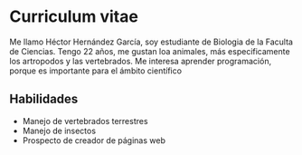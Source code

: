 # Curriculum vitae
Me llamo Héctor Hernández García, soy estudiante de Biologia de la Faculta de Ciencias.
Tengo 22 años, me gustan loa animales, más especificamente los artropodos y las vertebrados.
Me interesa aprender programación, porque es importante para el ámbito científico
## Habilidades 
- Manejo de vertebrados terrestres
- Manejo de insectos
- Prospecto de creador de páginas web
  
